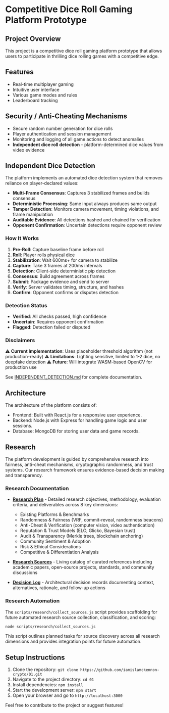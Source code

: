 # Competitive Dice Roll Gaming Platform Prototype

## Project Overview
This project is a competitive dice roll gaming platform prototype that allows users to participate in thrilling dice rolling games with a competitive edge.

## Features
- Real-time multiplayer gaming
- Intuitive user interface
- Various game modes and rules
- Leaderboard tracking

## Security / Anti-Cheating Mechanisms
- Secure random number generation for dice rolls
- Player authentication and session management
- Monitoring and logging of all game actions to detect anomalies
- **Independent dice roll detection** - platform-determined dice values from video evidence

## Independent Dice Detection

The platform implements an automated dice detection system that removes reliance on player-declared values:

- **Multi-Frame Consensus**: Captures 3 stabilized frames and builds consensus
- **Deterministic Processing**: Same input always produces same output
- **Tamper Detection**: Monitors camera movement, timing violations, and frame manipulation
- **Auditable Evidence**: All detections hashed and chained for verification
- **Opponent Confirmation**: Uncertain detections require opponent review

### How It Works

1. **Pre-Roll**: Capture baseline frame before roll
2. **Roll**: Player rolls physical dice
3. **Stabilization**: Wait 600ms+ for camera to stabilize
4. **Capture**: Take 3 frames at 200ms intervals
5. **Detection**: Client-side deterministic pip detection
6. **Consensus**: Build agreement across frames
7. **Submit**: Package evidence and send to server
8. **Verify**: Server validates timing, structure, and hashes
9. **Confirm**: Opponent confirms or disputes detection

### Detection Status

- **Verified**: All checks passed, high confidence
- **Uncertain**: Requires opponent confirmation
- **Flagged**: Detection failed or disputed

### Disclaimers

⚠️ **Current Implementation**: Uses placeholder threshold algorithm (not production-ready)
⚠️ **Limitations**: Lighting sensitive, limited to 1-2 dice, no deepfake detection
⚠️ **Future**: Will integrate WASM-based OpenCV for production use

See [INDEPENDENT_DETECTION.md](docs/INDEPENDENT_DETECTION.md) for complete documentation.

## Architecture
The architecture of the platform consists of:
- Frontend: Built with React.js for a responsive user experience.
- Backend: Node.js with Express for handling game logic and user sessions.
- Database: MongoDB for storing user data and game records.

## Research
The platform development is guided by comprehensive research into fairness, anti-cheat mechanisms, cryptographic randomness, and trust systems. Our research framework ensures evidence-based decision making and transparency.

### Research Documentation
- **[Research Plan](RESEARCH_PLAN.md)** - Detailed research objectives, methodology, evaluation criteria, and deliverables across 8 key dimensions:
  - Existing Platforms & Benchmarks
  - Randomness & Fairness (VRF, commit-reveal, randomness beacons)
  - Anti-Cheat & Verification (computer vision, video authentication)
  - Reputation & Trust Models (ELO, Glicko, Bayesian trust)
  - Audit & Transparency (Merkle trees, blockchain anchoring)
  - Community Sentiment & Adoption
  - Risk & Ethical Considerations
  - Competitive & Differentiation Analysis

- **[Research Sources](RESEARCH_SOURCES.md)** - Living catalog of curated references including academic papers, open-source projects, standards, and community discussions

- **[Decision Log](docs/DECISION_LOG.md)** - Architectural decision records documenting context, alternatives, rationale, and follow-up actions

### Research Automation
The `scripts/research/collect_sources.js` script provides scaffolding for future automated research source collection, classification, and scoring:

```bash
node scripts/research/collect_sources.js
```

This script outlines planned tasks for source discovery across all research dimensions and provides integration points for future automation.

## Setup Instructions
1. Clone the repository: `git clone https://github.com/iamislamckennon-crypto/01.git`
2. Navigate to the project directory: `cd 01`
3. Install dependencies: `npm install`
4. Start the development server: `npm start`
5. Open your browser and go to `http://localhost:3000`

Feel free to contribute to the project or suggest features!